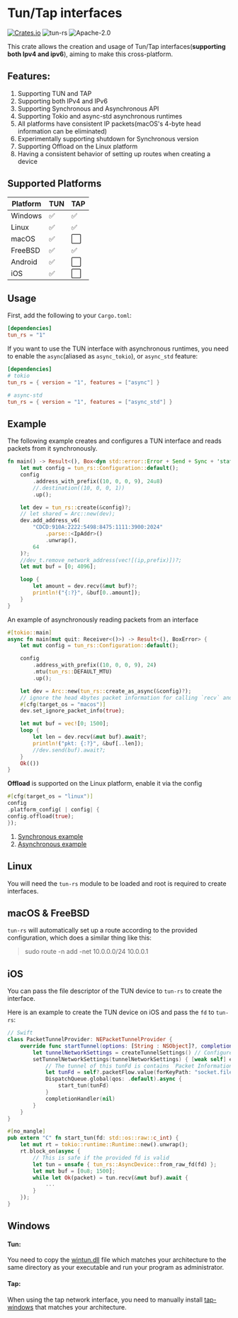 Tun/Tap interfaces
==============
[![Crates.io](https://img.shields.io/crates/v/tun-rs.svg)](https://crates.io/crates/tun-rs)
![tun-rs](https://docs.rs/tun-rs/badge.svg)
![Apache-2.0](https://img.shields.io/github/license/xmh0511/tun-rs?style=flat)

This crate allows the creation and usage of Tun/Tap interfaces(**supporting both Ipv4 and ipv6**), aiming to make this
cross-platform.

## Features:

1. Supporting TUN and TAP
2. Supporting both IPv4 and IPv6
3. Supporting Synchronous and Asynchronous API
4. Supporting Tokio and async-std asynchronous runtimes
5. All platforms have consistent IP packets(macOS's 4-byte head information can be eliminated)
6. Experimentally supporting shutdown for Synchronous version
7. Supporting Offload on the Linux platform
8. Having a consistent behavior of setting up routes when creating a device

## Supported Platforms

| Platform | TUN | TAP |
|----------|-----|-----|
| Windows  | ✅   | ✅   |
| Linux    | ✅   | ✅   |
| macOS    | ✅   | ⬜   |
| FreeBSD  | ✅   | ✅   |
| Android  | ✅   | ⬜   |
| iOS      | ✅   | ⬜   |

Usage
-----
First, add the following to your `Cargo.toml`:

```toml
[dependencies]
tun_rs = "1"
```

If you want to use the TUN interface with asynchronous runtimes, you need to enable the `async`(aliased
as `async_tokio`), or `async_std` feature:

```toml
[dependencies]
# tokio
tun_rs = { version = "1", features = ["async"] }

# async-std
tun_rs = { version = "1", features = ["async_std"] }
```

Example
-------
The following example creates and configures a TUN interface and reads packets from it synchronously.

```rust
fn main() -> Result<(), Box<dyn std::error::Error + Send + Sync + 'static>> {
    let mut config = tun_rs::Configuration::default();
    config
        .address_with_prefix((10, 0, 0, 9), 24u8)
        //.destination((10, 0, 0, 1))
        .up();

    let dev = tun_rs::create(&config)?;
    // let shared = Arc::new(dev);
    dev.add_address_v6(
        "CDCD:910A:2222:5498:8475:1111:3900:2024"
            .parse::<IpAddr>()
            .unwrap(),
        64
    )?;
    //dev_t.remove_network_address(vec![(ip,prefix)])?;
    let mut buf = [0; 4096];

    loop {
        let amount = dev.recv(&mut buf)?;
        println!("{:?}", &buf[0..amount]);
    }
}
```

An example of asynchronously reading packets from an interface

````rust
#[tokio::main]
async fn main(mut quit: Receiver<()>) -> Result<(), BoxError> {
    let mut config = tun_rs::Configuration::default();

    config
        .address_with_prefix((10, 0, 0, 9), 24)
        .mtu(tun_rs::DEFAULT_MTU)
        .up();

    let dev = Arc::new(tun_rs::create_as_async(&config)?);
    // ignore the head 4bytes packet information for calling `recv` and `send` on macOS
    #[cfg(target_os = "macos")]
    dev.set_ignore_packet_info(true);

    let mut buf = vec![0; 1500];
    loop {
        let len = dev.recv(&mut buf).await?;
        println!("pkt: {:?}", &buf[..len]);
        //dev.send(buf).await?;
    }
    Ok(())
}
````

**Offload** is supported on the Linux platform, enable it via the config

````rust
#[cfg(target_os = "linux")]
config
.platform_config( | config| {
config.offload(true);
});
````

1. [Synchronous example](https://github.com/xmh0511/tun-rs/blob/main/examples/read-offload.rs)
2. [Asynchronous example](https://github.com/xmh0511/tun-rs/blob/main/examples/ping-tun-offload-tokio.rs)

Linux
-----
You will need the `tun-rs` module to be loaded and root is required to create
interfaces.

macOS & FreeBSD
-----
`tun-rs` will automatically set up a route according to the provided configuration, which does a similar thing like
this:
> sudo route -n add -net 10.0.0.0/24 10.0.0.1


iOS
----
You can pass the file descriptor of the TUN device to `tun-rs` to create the interface.

Here is an example to create the TUN device on iOS and pass the `fd` to `tun-rs`:

```swift
// Swift
class PacketTunnelProvider: NEPacketTunnelProvider {
    override func startTunnel(options: [String : NSObject]?, completionHandler: @escaping (Error?) -> Void) {
        let tunnelNetworkSettings = createTunnelSettings() // Configure TUN address, DNS, mtu, routing...
        setTunnelNetworkSettings(tunnelNetworkSettings) { [weak self] error in
            // The tunnel of this tunFd is contains `Packet Information` prifix.
            let tunFd = self?.packetFlow.value(forKeyPath: "socket.fileDescriptor") as! Int32
            DispatchQueue.global(qos: .default).async {
                start_tun(tunFd)
            }
            completionHandler(nil)
        }
    }
}
```

```rust
#[no_mangle]
pub extern "C" fn start_tun(fd: std::os::raw::c_int) {
    let mut rt = tokio::runtime::Runtime::new().unwrap();
    rt.block_on(async {
        // This is safe if the provided fd is valid
        let tun = unsafe { tun_rs::AsyncDevice::from_raw_fd(fd) };
        let mut buf = [0u8; 1500];
        while let Ok(packet) = tun.recv(&mut buf).await {
            ...
        }
    });
}
```

Windows
-----

#### Tun:

You need to copy the [wintun.dll](https://wintun.net/) file which matches your architecture to
the same directory as your executable and run your program as administrator.

#### Tap:

When using the tap network interface, you need to manually
install [tap-windows](https://build.openvpn.net/downloads/releases/) that matches your architecture.
